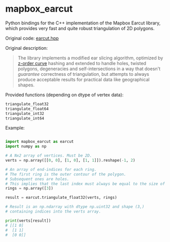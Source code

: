 # mapbox_earcut

Python bindings for the C++ implementation of the Mapbox Earcut library, which
provides very fast and quite robust triangulation of 2D polygons.

Original code: [earcut.hpp](https://github.com/mapbox/earcut.hpp)

Original description:

> The library implements a modified ear slicing algorithm, optimized by
> [z-order curve](http://en.wikipedia.org/wiki/Z-order_curve) hashing and
> extended to handle holes, twisted polygons, degeneracies and self-intersections
> in a way that doesn't _guarantee_ correctness of triangulation, but attempts to
> always produce acceptable results for practical data like geographical shapes.

Provided functions (depending on dtype of vertex data):
```python
triangulate_float32
triangulate_float64
triangulate_int32
triangulate_int64
```

Example:
```python

import mapbox_earcut as earcut
import numpy as np

# A Nx2 array of vertices. Must be 2D.
verts = np.array([[0, 0], [1, 0], [1, 1]]).reshape(-1, 2)

# An array of end-indices for each ring.
# The first ring is the outer contour of the polygon.
# Subsequent ones are holes.
# This implies that the last index must always be equal to the size of verts!
rings = np.array([3])

result = earcut.triangulate_float32(verts, rings)

# Result is an np.ndarray with dtype np.uint32 and shape (3,)
# containing indices into the verts array.

print(verts[result])
# [[1 0]
#  [1 1]
#  [0 0]]
```

